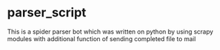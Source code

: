 # parser_script
This is a spider parser bot which was written on python by using scrapy modules with additional function of sending completed file to mail
